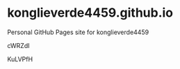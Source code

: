 # konglieverde4459.github.io
Personal GitHub Pages site for konglieverde4459






























cWRZdI

KuLVPfH
